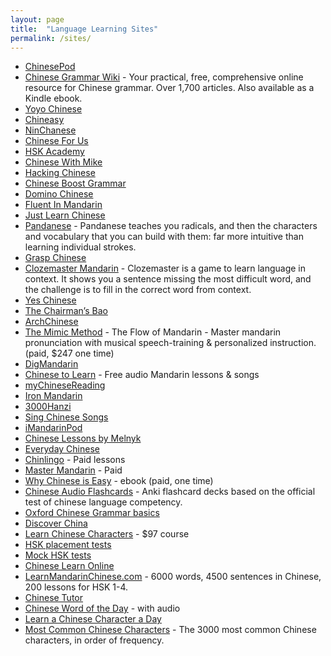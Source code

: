 ```yaml
---
layout: page
title:  "Language Learning Sites"
permalink: /sites/
---
```

* [ChinesePod](https://chinesepod.com/)
* [Chinese Grammar Wiki](https://resources.allsetlearning.com/chinese/grammar/) - Your practical, free, comprehensive online resource for Chinese grammar. Over 1,700 articles. Also available as a Kindle ebook.
* [Yoyo Chinese](https://www.yoyochinese.com/)
* [Chineasy](http://www.chineasy.com/)
* [NinChanese](https://ninchanese.com)
* [Chinese For Us](https://chinesefor.us/)
* [HSK Academy](http://www.hsk.academy/)
* [Chinese With Mike](http://www.chinesewithmike.com/)
* [Hacking Chinese](http://www.hackingchinese.com/)
* [Chinese Boost Grammar](https://www.chineseboost.com/grammar/)
* [Domino Chinese](https://dominochinese.com/)
* [Fluent In Mandarin](https://www.fluentinmandarin.com/)
* [Just Learn Chinese](http://justlearnchinese.com/)
* [Pandanese](https://www.pandanese.com/) - Pandanese teaches you radicals, and then the characters and vocabulary that you can build with them: far more intuitive than learning individual strokes.
* [Grasp Chinese](http://www.graspchinese.com/)
* [Clozemaster Mandarin](https://www.clozemaster.com/languages/learn-mandarin-chinese-from-english) - Clozemaster is a game to learn language in context. It shows you a sentence missing the most difficult word, and the challenge is to fill in the correct word from context.
* [Yes Chinese](http://www.yes-chinese.com/en/)
* [The Chairman’s Bao](http://www.thechairmansbao.com/)
* [ArchChinese](http://www.archchinese.com/)
* [The Mimic Method](https://www.mimicmethod.com/the-flow-of-mandarin/) - The Flow of Mandarin - Master mandarin pronunciation with musical speech-training & personalized instruction. (paid, $247 one time)
* [DigMandarin](http://www.digmandarin.com/)
* [Chinese to Learn](http://www.chinesetolearn.com/) - Free audio Mandarin lessons & songs
* [myChineseReading](http://mychinesereading.com/)
* [Iron Mandarin](http://ironmandarin.com/)
* [3000Hanzi](https://3000hanzi.com/)
* [Sing Chinese Songs](http://www.singchinesesongs.com/)
* [iMandarinPod](http://www.imandarinpod.com/hoola/)
* [Chinese Lessons by Melnyk](https://www.melnyks.com/)
* [Everyday Chinese](http://everydaychinese.com/)
* [Chinlingo](https://www.chinlingo.com/) - Paid lessons
* [Master Mandarin](http://l2mastery.com/language-guides/master-mandarin/) - Paid
* [Why Chinese is Easy](https://fi3mplus.com/why-chinese-is-easy/) - ebook (paid, one time)
* [Chinese Audio Flashcards](http://www.chineseaudioflashcards.com/) - Anki flashcard decks based on the official test of chinese language competency.
* [Oxford Chinese Grammar basics](http://www.ctcfl.ox.ac.uk/Grammar%20exercises.htm)
* [Discover China](http://www.mydiscoverchina.com/)
* [Learn Chinese Characters](http://learn-chinese-characters.com/) - $97 course
* [HSK placement tests](http://hschinese.com)
* [Mock HSK tests](http://chinesetests.cn)
* [Chinese Learn Online](https://www.chineselearnonline.com/)
* [LearnMandarinChinese.com](http://www.learnmandarinchinese.com/) - 6000 words, 4500 sentences in Chinese, 200 lessons for HSK 1-4.
* [Chinese Tutor](https://www.fastchinese.org/)
* [Chinese Word of the Day](http://709er.com/wordoftheday/chinese/) - with audio
* [Learn a Chinese Character a Day](http://www.learnchineseeveryday.com/)
* [Most Common Chinese Characters](http://www.zein.se/patrick/3000char.html) - The 3000 most common Chinese characters, in order of frequency.
